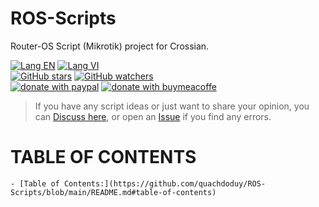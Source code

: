 # ROS-Scripts
Router-OS Script (Mikrotik) project for Crossian.

[![Lang EN](https://img.shields.io/badge/lang-en-green)](https://github.com/quachdoduy/ROS-Scripts/blob/main/README.md)
[![Lang VI](https://img.shields.io/badge/lang-vi-yellow)](https://github.com/quachdoduy/Mikrotik-RouterOS-Script/blob/main/README.vi.md)<br/>
[![GitHub stars](https://img.shields.io/github/stars/quachdoduy/ROS-Scripts?logo=GitHub&style=flat&color=red)](https://github.com/quachdoduy/ROS-Scripts/stargazers)
[![GitHub watchers](https://img.shields.io/github/watchers/quachdoduy/ROS-Scripts?logo=GitHub&style=flat&color=blue)](https://github.com/quachdoduy/ROS-Scripts/watchers)<br/>
[![donate with paypal](https://img.shields.io/badge/Like_it%3F-Donate!-green?logo=githubsponsors&logoColor=orange&style=flat)](https://paypal.me/quachdoduy)
[![donate with buymeacoffe](https://img.shields.io/badge/Like_it%3F-Donate!-blue?logo=githubsponsors&logoColor=orange&style=flat)](https://buymeacoffee.com/quachdoduy)

>If you have any script ideas or just want to share your opinion, you can [Discuss here](https://github.com/quachdoduy/ROS-Scripts/discussions/), or open an [Issue](https://github.com/quachdoduy/ROS-Scripts/issues) if you find any errors.

# TABLE OF CONTENTS
    - [Table of Contents:](https://github.com/quachdoduy/ROS-Scripts/blob/main/README.md#table-of-contents)
